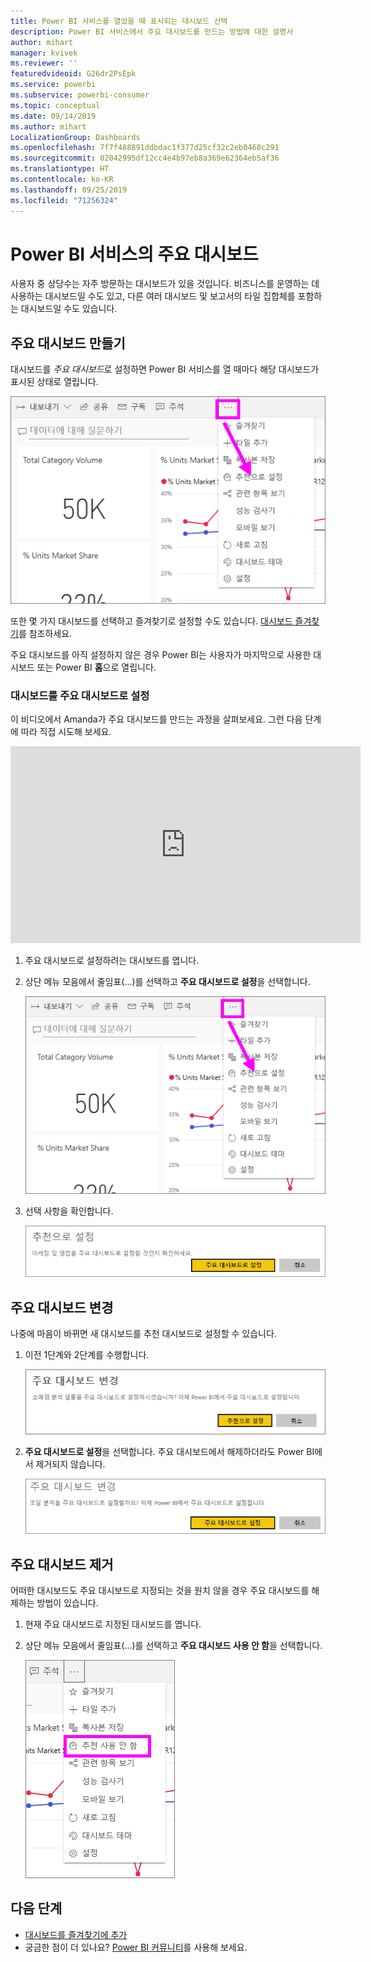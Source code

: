 ```yaml
---
title: Power BI 서비스를 열었을 때 표시되는 대시보드 선택
description: Power BI 서비스에서 주요 대시보드를 만드는 방법에 대한 설명서
author: mihart
manager: kvivek
ms.reviewer: ''
featuredvideoid: G26dr2PsEpk
ms.service: powerbi
ms.subservice: powerbi-consumer
ms.topic: conceptual
ms.date: 09/14/2019
ms.author: mihart
LocalizationGroup: Dashboards
ms.openlocfilehash: 7f7f488891ddbdac1f377d25cf32c2eb0468c291
ms.sourcegitcommit: 02042995df12cc4e4b97eb8a369e62364eb5af36
ms.translationtype: HT
ms.contentlocale: ko-KR
ms.lasthandoff: 09/25/2019
ms.locfileid: "71256324"
---
```

# <a name="featured-dashboards-in-the-power-bi-service"></a>Power BI 서비스의 주요 대시보드
사용자 중 상당수는 자주 방문하는 대시보드가 있을 것입니다. 비즈니스를 운영하는 데 사용하는 대시보드일 수도 있고, 다른 여러 대시보드 및 보고서의 타일 집합체를 포함하는 대시보드일 수도 있습니다.

## <a name="create-a-featured-dashboard"></a>주요 대시보드 만들기
대시보드를 *주요 대시보드*로 설정하면 Power BI 서비스를 열 때마다 해당 대시보드가 표시된 상태로 열립니다. 

![추천으로 설정 아이콘](./media/end-user-featured/power-bi-dropdown.png)

또한 몇 가지 대시보드를 선택하고 즐겨찾기로 설정할 수도 있습니다. [대시보드 즐겨찾기](end-user-favorite.md)를 참조하세요.

주요 대시보드를 아직 설정하지 않은 경우 Power BI는 사용자가 마지막으로 사용한 대시보드 또는 Power BI **홈**으로 열립니다. 

### <a name="set-a-dashboard-as-featured"></a>대시보드를 주요 대시보드로 설정
이 비디오에서 Amanda가 주요 대시보드를 만드는 과정을 살펴보세요. 그런 다음 단계에 따라 직접 시도해 보세요.

<iframe width="560" height="315" src="https://www.youtube.com/embed/G26dr2PsEpk" frameborder="0" allowfullscreen></iframe>


1. 주요 대시보드로 설정하려는 대시보드를 엽니다. 
2. 상단 메뉴 모음에서 줄임표(...)를 선택하고 **주요 대시보드로 설정**을 선택합니다. 
   
    ![추천으로 설정 아이콘](./media/end-user-featured/power-bi-dropdown.png)
3. 선택 사항을 확인합니다.
   
    ![주요 대시보드 설정](./media/end-user-featured/power-bi-featured-confirm.png)

## <a name="change-the-featured-dashboard"></a>주요 대시보드 변경
나중에 마음이 바뀌면 새 대시보드를 추천 대시보드로 설정할 수 있습니다.

1. 이전 1단계와 2단계를 수행합니다.
   
    ![주요 대시보드 변경 창](./media/end-user-featured/power-bi-change-feature.png)
2. **주요 대시보드로 설정**을 선택합니다. 주요 대시보드에서 해제하더라도 Power BI에서 제거되지 않습니다. 
   
    ![성공 메시지](./media/end-user-featured/power-bi-unfeature-new.png)

## <a name="remove-the-featured-dashboard"></a>주요 대시보드 제거
어떠한 대시보드도 주요 대시보드로 지정되는 것을 원치 않을 경우 주요 대시보드를 해제하는 방법이 있습니다.

1. 현재 주요 대시보드로 지정된 대시보드를 엽니다.
2. 상단 메뉴 모음에서 줄임표(...)를 선택하고 **주요 대시보드 사용 안 함**을 선택합니다.

    ![주요 대시보드 사용 안 함 선택됨](./media/end-user-featured/power-bi-unfeature-newer.png)
   
## <a name="next-steps"></a>다음 단계
- [대시보드를 즐겨찾기에 추가](end-user-favorite.md)
- 궁금한 점이 더 있나요? [Power BI 커뮤니티](http://community.powerbi.com/)를 사용해 보세요.

